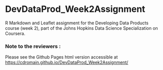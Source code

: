 # DevDataProd_Week2Assignment

R Markdown and Leaflet assignment for the Developing Data Products course (week 2), part of the Johns Hopkins Data Science Specialization on Coursera.

### Note to the reviewers :

Please see the Github Pages html version accessible at https://cdromain.github.io/DevDataProd_Week2Assignment/
